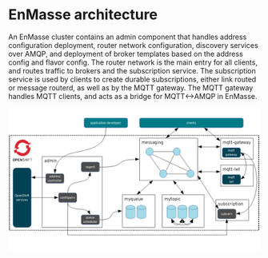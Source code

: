 # EnMasse architecture

An EnMasse cluster contains an admin component that handles address configuration deployment, router network configuration, discovery services over AMQP, and deployment of broker templates based on the address config and flavor config. The router network is the main entry for all clients, and routes traffic to brokers and the subscription service. The subscription service is used by clients to create durable subscriptions, either link routed or message routerd, as well as by the MQTT gateway. The MQTT gateway handles MQTT clients, and acts as a bridge for MQTT<->AMQP in EnMasse. 

![Architecture](enmasse_architecture.png)
